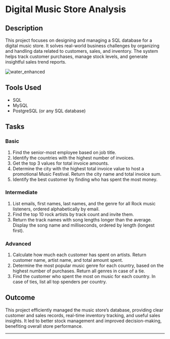 # Digital Music Store Analysis

## **Description**
This project focuses on designing and managing a SQL database for a digital music store. It solves real-world business challenges by organizing and handling data related to customers, sales, and inventory. The system helps track customer purchases, manage stock levels, and generate insightful sales trend reports.

![water_enhanced](https://github.com/user-attachments/assets/a695f1e0-3d58-407b-9460-df3b2ad87561)

## **Tools Used**
- SQL
- MySQL
- PostgreSQL (or any SQL database)

## **Tasks**

### **Basic**
1. Find the senior-most employee based on job title.
2. Identify the countries with the highest number of invoices.
3. Get the top 3 values for total invoice amounts.
4. Determine the city with the highest total invoice value to host a promotional Music Festival. Return the city name and total invoice sum.
5. Identify the best customer by finding who has spent the most money.

### **Intermediate**
1. List emails, first names, last names, and the genre for all Rock music listeners, ordered alphabetically by email.
2. Find the top 10 rock artists by track count and invite them.
3. Return the track names with song lengths longer than the average. Display the song name and milliseconds, ordered by length (longest first).

### **Advanced**
1. Calculate how much each customer has spent on artists. Return customer name, artist name, and total amount spent.
2. Determine the most popular music genre for each country, based on the highest number of purchases. Return all genres in case of a tie.
3. Find the customer who spent the most on music for each country. In case of ties, list all top spenders per country.

## **Outcome**
This project efficiently managed the music store’s database, providing clear customer and sales records, real-time inventory tracking, and useful sales insights. It led to better stock management and improved decision-making, benefiting overall store performance.

---
